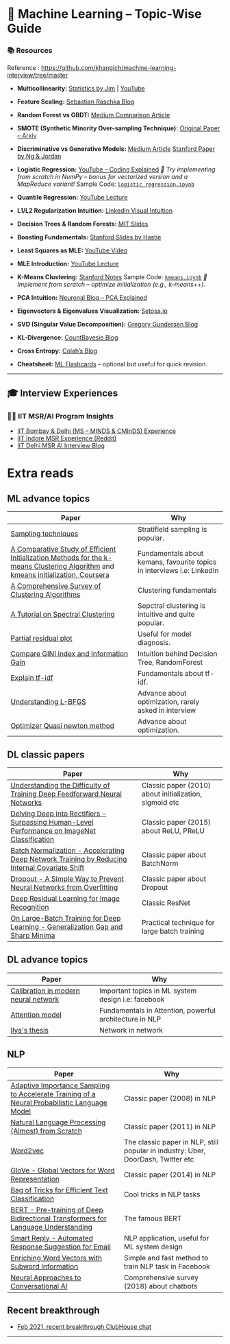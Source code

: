 # 📘 Machine Learning – Topic-Wise Guide

### 📚 Resources

Reference : https://github.com/khangich/machine-learning-interview/tree/master

* **Multicollinearity:**
  [Statistics by Jim](https://statisticsbyjim.com/regression/multicollinearity-in-regression-analysis/) | [YouTube](https://www.youtube.com/watch?v=Cba9LJ9lS8s)

* **Feature Scaling:**
  [Sebastian Raschka Blog](https://sebastianraschka.com/Articles/2014_about_feature_scaling.html)

* **Random Forest vs GBDT:**
  [Medium Comparison Article](https://medium.com/@aravanshad/gradient-boosting-versus-random-forest-cfa3fa8f0d80)

* **SMOTE (Synthetic Minority Over-sampling Technique):**
  [Original Paper – Arxiv](https://arxiv.org/pdf/1106.1813.pdf)

* **Discriminative vs Generative Models:**
  [Medium Article](https://medium.com/@mlengineer/generative-and-discriminative-models-af5637a66a3)
  [Stanford Paper by Ng & Jordan](http://ai.stanford.edu/~ang/papers/nips01-discriminativegenerative.pdf)

* **Logistic Regression:**
  [YouTube – Coding Explained](https://www.youtube.com/watch?v=-la3q9d7AKQ)
  *📝 Try implementing from scratch in NumPy – bonus for vectorized version and a MapReduce variant!*
  Sample Code: [`logistic_regression.ipynb`](https://github.com/khangich/machine-learning-interview/blob/master/sample/logistic_regression.ipynb)

* **Quantile Regression:**
  [YouTube Lecture](https://www.youtube.com/watch?v=s203ScTy4xQ&t=954s)

* **L1/L2 Regularization Intuition:**
  [LinkedIn Visual Intuition](https://www.linkedin.com/pulse/intuitive-visual-explanation-differences-between-l1-l2-xiaoli-chen/)

* **Decision Trees & Random Forests:**
  [MIT Slides](https://people.csail.mit.edu/dsontag/courses/ml16/slides/lecture11.pdf)

* **Boosting Fundamentals:**
  [Stanford Slides by Hastie](https://web.stanford.edu/~hastie/TALKS/boost.pdf)

* **Least Squares as MLE:**
  [YouTube Video](https://www.youtube.com/watch?v=_-Gnu498s3o)

* **MLE Introduction:**
  [YouTube Lecture](https://www.youtube.com/watch?v=WflqTUOvdik&t=15s)

* **K-Means Clustering:**
  [Stanford Notes](https://stanford.edu/~cpiech/cs221/handouts/kmeans.html)
  Sample Code: [`kmeans.ipynb`](https://github.com/khangich/machine-learning-interview/blob/master/sample/kmeans.ipynb)
  *📝 Implement from scratch – optimize initialization (e.g., k-means++).*

* **PCA Intuition:**
  [Neuronal Blog – PCA Explained](http://alexhwilliams.info/itsneuronalblog/2016/03/27/pca/)

* **Eigenvectors & Eigenvalues Visualization:**
  [Setosa.io](https://setosa.io/ev/eigenvectors-and-eigenvalues/)

* **SVD (Singular Value Decomposition):**
  [Gregory Gundersen Blog](https://gregorygundersen.com/blog/2018/12/10/svd/)

* **KL-Divergence:**
  [CountBayesie Blog](https://www.countbayesie.com/blog/2017/5/9/kullback-leibler-divergence-explained)

* **Cross Entropy:**
  [Colah’s Blog](https://colah.github.io/posts/2015-09-Visual-Information/)

* **Cheatsheet:**
  [ML Flashcards](https://machinelearningflashcards.com/) – optional but useful for quick revision.

---

## 🎓 Interview Experiences

### 🧑‍🏫 IIT MSR/AI Program Insights

* [IIT Bombay & Delhi (MS – MINDS & CMInDS) Experience](https://gateoverflow.in/blog/14429/iit-bombay-%26-delhi-ms-interview-experience-minds-%26-cminds)
* [IIT Indore MSR Experience (Reddit)](https://www.reddit.com/r/GATEtard/comments/1kfakyn/iit_indore_msr_interview_experience/)
* [IIT Delhi MSR AI Interview Blog](https://gateoverflow.in/blog/15907/iit-delhi-masters-research-ai-experience)

# Extra reads	
## ML advance topics
| Paper | Why |
| ------------- | ------------- |
| [Sampling techniques](https://towardsdatascience.com/sampling-techniques-a4e34111d808) | Stratifield sampling is popular. |
| [A Comparative Study of Efficient Initialization Methods for the k-means Clustering Algorithm](https://arxiv.org/pdf/1209.1960.pdf) and [kmeans initialization, Coursera](https://www.coursera.org/lecture/cluster-analysis/3-3-initialization-of-k-means-clustering-bPyBl)| Fundamentals about kemans, favourite topics in interviews i.e: LinkedIn|
| [A Comprehensive Survey of Clustering Algorithms](https://link.springer.com/content/pdf/10.1007/s40745-015-0040-1.pdf) | Clustering fundamentals |
| [A Tutorial on Spectral Clustering](https://arxiv.org/pdf/0711.0189.pdf)| Sepctral clustering is intuitive and quite popular. |
| [Partial residual plot](https://en.wikipedia.org/wiki/Partial_residual_plot) | Useful for model diagnosis. |
| [Compare GINI index and Information Gain](https://www.unine.ch/files/live/sites/imi/files/shared/documents/papers/Gini_index_fulltext.pdf) | Intuition behind Decision Tree, RandomForest |
| [Explain tf-idf](http://citeseerx.ist.psu.edu/viewdoc/download?doi=10.1.1.97.7340&rep=rep1&type=pdf) | Fundamentals about tf-idf. |
| [Understanding L-BFGS](https://aria42.com/blog/2014/12/understanding-lbfgs) | Advance about optimization, rarely asked in interview |
| [Optimizer Quasi newton method](http://www.seas.ucla.edu/~vandenbe/236C/lectures/qnewton.pdf) | Advance about optimization. |


## DL classic papers
| Paper | Why |
| ------------- | ------------- |
| [Understanding the Difficulty of Training Deep Feedforward Neural Networks](http://proceedings.mlr.press/v9/glorot10a/glorot10a.pdf) | Classic paper (2010) about initialization, sigmoid etc |
| [Delving Deep into Rectifiers - Surpassing Human-Level Performance on ImageNet Classification](https://www.cv-foundation.org/openaccess/content_iccv_2015/papers/He_Delving_Deep_into_ICCV_2015_paper.pdf) | Classic paper (2015) about ReLU, PReLU|
| [Batch Normalization - Accelerating Deep Network Training by Reducing Internal Covariate Shift](https://arxiv.org/pdf/1502.03167.pdf%20http://arxiv.org/abs/1502.03167.pdf) | Classic paper about BatchNorm |
| [Dropout - A Simple Way to Prevent Neural Networks from Overfitting](https://www.jmlr.org/papers/volume15/srivastava14a/srivastava14a.pdf) | Classic paper about Dropout |
| [Deep Residual Learning for Image Recognition](https://openaccess.thecvf.com/content_cvpr_2016/papers/He_Deep_Residual_Learning_CVPR_2016_paper.pdf) | Classic ResNet |
| [On Large-Batch Training for Deep Learning - Generalization Gap and Sharp Minima](https://arxiv.org/pdf/1609.04836.pdf,) | Practical technique for large batch training |


## DL advance topics
| Paper | Why |
| ------------- | ------------- |
| [Calibration in modern neural network](https://arxiv.org/pdf/1706.04599.pdf) | Important topics in ML system design i.e: facebook |
| [Attention model](https://www.youtube.com/watch?v=quoGRI-1l0A&list=RDCMUCcIXc5mJsHVYTZR1maL5l9w&index=2) | Fundamentals in Attention, powerful architecture in NLP |
| [Ilya's thesis](https://www.cs.utoronto.ca/~ilya/pubs/ilya_sutskever_phd_thesis.pdf) | Network in network |


## NLP
| Paper | Why |
| ------------- | ------------- |
| [Adaptive Importance Sampling to Accelerate Training of a Neural Probabilistic Language Model](https://wiki.inf.ed.ac.uk/twiki/pub/CSTR/ListenSemester2_2009_10/4443871.pdf) | Classic paper (2008) in NLP |
| [Natural Language Processing (Almost) from Scratch](https://www.jmlr.org/papers/volume12/collobert11a/collobert11a.pdf) | Classic paper (2011) in NLP |
| [Word2vec](https://papers.nips.cc/paper/5021-distributed-representations-of-words-and-phrases-and-their-compositionality.pdf) | The classic paper in NLP, still popular in industry: Uber, DoorDash, Twitter etc |
| [GloVe - Global Vectors for Word Representation](https://www.aclweb.org/anthology/D14-1162.pdf) | Classic paper (2014) in NLP |
| [Bag of Tricks for Efficient Text Classification](https://arxiv.org/pdf/1607.01759.pdf) | Cool tricks in NLP tasks |
| [BERT - Pre-training of Deep Bidirectional Transformers for Language Understanding](https://arxiv.org/pdf/1810.04805.pdf) | The famous BERT |
| [Smart Reply - Automated Response Suggestion for Email](https://arxiv.org/pdf/1606.04870.pdf) | NLP application, useful for ML system design |
| [Enriching Word Vectors with Subword Information](https://www.mitpressjournals.org/doi/pdfplus/10.1162/tacl_a_00051) | Simple and fast method to train NLP task in Facebook|
| [Neural Approaches to Conversational AI](https://arxiv.org/pdf/1809.08267.pdf) | Comprehensive survey (2018) about chatbots|

## Recent breakthrough
- [Feb 2021, recent breakthrough ClubHouse chat](https://victordibia.com/blog/ai-breakthroughs-feb21/)

---
